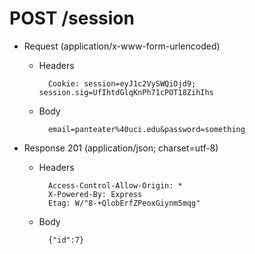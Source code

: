 # POST /session

+ Request (application/x-www-form-urlencoded)

    + Headers

            Cookie: session=eyJ1c2VySWQiOjd9; session.sig=UfIhtdGlqKnPh71cPOT18ZihIhs

    + Body

            email=panteater%40uci.edu&password=something

+ Response 201 (application/json; charset=utf-8)

    + Headers

            Access-Control-Allow-Origin: *
            X-Powered-By: Express
            Etag: W/"8-+QlobErfZPeoxGiynm5mqg"

    + Body

            {"id":7}
